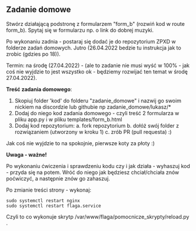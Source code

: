 ## Zadanie domowe

Stwórz działającą podstronę z formularzem "form_b" (rozwiń kod w route form_b). Spytaj się w formularzu np. o link do dobrej muzyki.

Po wykonaniu zadnia - postaraj się dodać je do repozytorium ZPXD w folderze zadań domowych. Jutro (26.04.2022 bedzie tu instrukcja jak to zrobic (gdzies po 18)).

Termin: na środę (27.04.2022) - (ale to zadanie nie musi wyść w 100% - jak coś nie wyjdzie to jest wszystko ok - będziemy rozwijać ten temat w środę 27.04.2022).

**Treść zadania domowego**:

1. Skopiuj folder 'kod' do folderu "zadanie_domowe" i nazwij go swoim nickiem na discordzie lub githubie np zadanie_domowe/lukasz/*
2. Dodaj do niego kod zadania domowego - czyli treść 2 formularza w pliku app.py i w pliku templates/form_b.html
3. Dodaj kod repozytorium:
a. fork repozytorium
b. dołóż swój folder z rozwiązaniem (utworzony w kroku 1)
c. zrób PR (pull requesta) :)

Jak coś nie wyjdzie to na spokojnie, pierwsze koty za płoty :)

**Uwaga - ważne!**

Po wykonaniu ćwiczenia i sprawdzeniu kodu czy i jak działa - wyhaszuj kod - przyda się na potem. Wróć do niego jak będziesz chciał/chciała znów poćwiczyć, a następnie znów go zahaszuj. 

Po zmianie treści strony - wykonaj:
```
sudo systemctl restart nginx
sudo systemctl restart flaga.service
```
Czyli to co wykonuje skrytp /var/www/flaga/pomocnicze_skrypty/reload.py .
